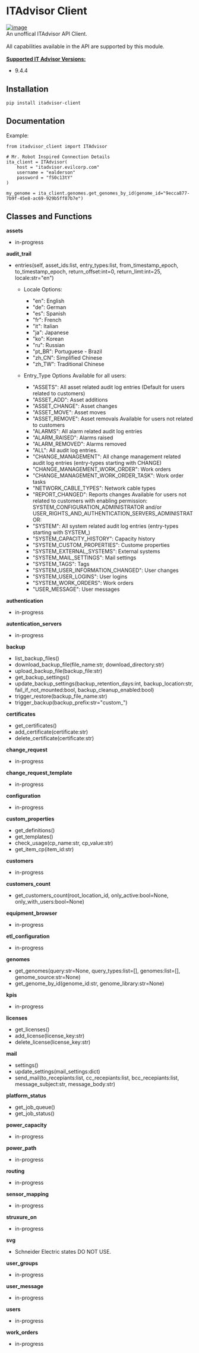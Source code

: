 # ITAdvisor Client
[![image](https://img.shields.io/badge/pypi-3775A9?style=for-the-badge&logo=pypi&logoColor=white)](https://pypi.org/project/itadvisor-client/)<br>
An unoffical ITAdvisor API Client.<br> 
<br>
All capabilities available in the API are supported by this module.<br>
<br>
<u><b>Supported IT Advisor Versions:</b></u><br>
- 9.4.4

## Installation
```
pip install itadvisor-client
```

## Documentation
Example:
```
from itadvisor_client import ITAdvisor

# Mr. Robot Inspired Connection Details
ita_client = ITAdvisor(
    host = "itadvisor.evilcorp.com"
    username = "ealderson"
    password = "fS0c13tY"
)

my_genome = ita_client.genomes.get_genomes_by_id(genome_id="9ecca877-7b9f-45e8-ac69-929b5ff87b7e")

```
## Classes and Functions
**assets**
- in-progress

**audit_trail**
- entries(self, asset_ids:list, entry_types:list, from_timestamp_epoch, to_timestamp_epoch, return_offset:int=0, return_limt:int=25, locale:str="en")
  - Locale Options: 
    - "en": English
    - "de": German
    - "es": Spanish
    - "fr": French
    - "it": Italian
    - "ja": Japanese
    - "ko": Korean
    - "ru": Russian
    - "pt_BR": Portuguese - Brazil
    - "zh_CN": Simplified Chinese
    - "zh_TW": Traditional Chinese
            
  - Entry_Type Options
    Available for all users:
    - "ASSETS": All asset related audit log entries (Default for users related to customers)
    - "ASSET_ADD": Asset additions
    - "ASSET_CHANGE": Asset changes
    - "ASSET_MOVE": Asset moves
    - "ASSET_REMOVE": Asset removals
    Available for users not related to customers
    - "ALARMS": All alarm related audit log entries
    - "ALARM_RAISED": Alarms raised
    - "ALARM_REMOVED": Alarms removed
    - "ALL": All audit log entries.
    - "CHANGE_MANAGEMENT": All change management related audit log entries (entry-types starting with CHANGE)
    - "CHANGE_MANAGEMENT_WORK_ORDER": Work orders
    - "CHANGE_MANAGEMENT_WORK_ORDER_TASK": Work order tasks
    - "NETWORK_CABLE_TYPES": Network cable types
    - "REPORT_CHANGED": Reports changes
    Available for users not related to customers with enabling permission: SYSTEM_CONFIGURATION_ADMINISTRATOR and/or USER_RIGHTS_AND_AUTHENTICATION_SERVERS_ADMINISTRATOR:
    - "SYSTEM": All system related audit log entries (entry-types starting with SYSTEM_)
    - "SYSTEM_CAPACITY_HISTORY": Capacity history
    - "SYSTEM_CUSTOM_PROPERTIES": Custome properties
    - "SYSTEM_EXTERNAL_SYSTEMS": External systems
    - "SYSTEM_MAIL_SETTINGS": Mail settings
    - "SYSTEM_TAGS": Tags
    - "SYSTEM_USER_INFORMATION_CHANGED": User changes
    - "SYSTEM_USER_LOGINS": User logins
    - "SYSTEM_WORK_ORDERS": Work orders
    - "USER_MESSAGE": User messages

**authentication**
- in-progress

**autentication_servers**
- in-progress

**backup**
- list_backup_files()
- download_backup_file(file_name:str, download_directory:str)
- upload_backup_file(backup_file:str)
- get_backup_settings()
- update_backup_settings(backup_retention_days:int, backup_location:str, fail_if_not_mounted:bool, backup_cleanup_enabled:bool)
- trigger_restore(backup_file_name:str)
- trigger_backup(backup_prefix:str="custom_")

**certificates**
- get_certificates()
- add_certificate(certificate:str)
- delete_certificate(certificate:str)

**change_request**
- in-progress

**change_request_template**
- in-progress

**configuration**
- in-progress

**custom_properties**
- get_definitions()
- get_templates()
- check_usage(cp_name:str, cp_value:str)
- get_item_cp(item_id:str)

**customers**
- in-progress

**customers_count**
- get_customers_count(root_location_id, only_active:bool=None, only_with_users:bool=None)

**equipment_browser**
- in-progress

**etl_configuration**
- in-progress

**genomes**
- get_genomes(query:str=None, query_types:list=[], genomes:list=[], genome_source:str=None)
- get_genome_by_id(genome_id:str, genome_library:str=None)

**kpis**
- in-progress

**licenses**
- get_licenses()
- add_license(license_key:str)
- delete_license(license_key:str)

**mail**
- settings()
- update_settings(mail_settings:dict)
- send_mail(to_recepiants:list, cc_recepiants:list, bcc_recepiants:list, message_subject:str, message_body:str)

**platform_status**
- get_job_queue()
- get_job_status()

**power_capacity**
- in-progress

**power_path**
- in-progress

**routing**
- in-progress

**sensor_mapping**
- in-progress

**struxure_on**
- in-progress

**svg**
- Schneider Electric states DO NOT USE.

**user_groups**
- in-progress

**user_message**
- in-progress

**users**
- in-progress

**work_orders**
- in-progress
